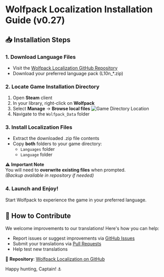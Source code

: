# Wolfpack Localization Installation Guide (v0.27)

## 📥 Installation Steps

### 1. Download Language Files
- Visit the [Wolfpack Localization GitHub Repository](https://github.com/niclqs/wolfpack-localization)
- Download your preferred language pack (L10n_*.zip)

### 2. Locate Game Installation Directory
1. Open **Steam** client
2. In your library, right-click on **Wolfpack**
3. Select **Manage** → **Browse local files**
   ![Game Directory Location](https://github.com/user-attachments/assets/33fb8e40-6223-4bb2-bffd-538576213531)
4. Navigate to the `Wolfpack_Data` folder

### 3. Install Localization Files
- Extract the downloaded .zip file contents
- Copy **both** folders to your game directory:
  - `Languages` folder
  - `Language` folder
  
⚠️ **Important Note**  
You will need to **overwrite existing files** when prompted.  
*(Backup available in repository if needed)*

### 4. Launch and Enjoy!
Start Wolfpack to experience the game in your preferred language.

## 🤝 How to Contribute

We welcome improvements to our translations! Here's how you can help:

- Report issues or suggest improvements via [GitHub Issues](https://github.com/niclqs/wolfpack-localization/issues)
- Submit your translations via [Pull Requests](https://github.com/niclqs/wolfpack-localization/pulls)
- Help test new translations

🔗 **Repository**: [Wolfpack Localization on GitHub](https://github.com/niclqs/wolfpack-localization)

Happy hunting, Captain! ⚓